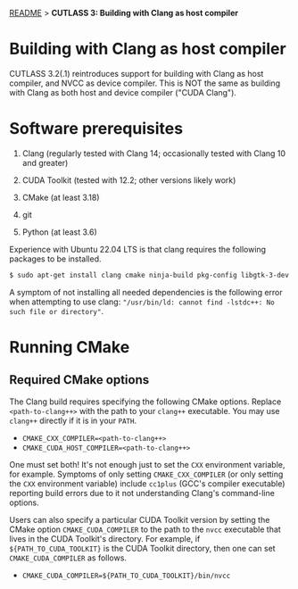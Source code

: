 [README](../../README.md#documentation) > **CUTLASS 3: Building with Clang as host compiler**

# Building with Clang as host compiler

CUTLASS 3.2(.1) reintroduces support for building with
Clang as host compiler, and NVCC as device compiler.
This is NOT the same as building with
Clang as both host and device compiler ("CUDA Clang").

# Software prerequisites

1. Clang (regularly tested with Clang 14;
   occasionally tested with Clang 10 and greater)

2. CUDA Toolkit (tested with 12.2; other versions likely work)

3. CMake (at least 3.18)

4. git

5. Python (at least 3.6)

Experience with Ubuntu 22.04 LTS is that
clang requires the following packages to be installed.

```bash
$ sudo apt-get install clang cmake ninja-build pkg-config libgtk-3-dev liblzma-dev libstdc++-12-dev
```

A symptom of not installing all needed dependencies
is the following error when attempting to use clang:
`"/usr/bin/ld: cannot find -lstdc++: No such file or directory"`.

# Running CMake

## Required CMake options

The Clang build requires specifying the following CMake options.
Replace `<path-to-clang++>` with the path to your `clang++` executable.
You may use `clang++` directly if it is in your `PATH`.

* `CMAKE_CXX_COMPILER=<path-to-clang++>`
* `CMAKE_CUDA_HOST_COMPILER=<path-to-clang++>`

One must set both!  It's not enough just to set the `CXX` environment
variable, for example.  Symptoms of only setting `CMAKE_CXX_COMPILER`
(or only setting the `CXX` environment variable) include `cc1plus`
(GCC's compiler executable) reporting build errors due to it not
understanding Clang's command-line options.

Users can also specify a particular CUDA Toolkit version
by setting the CMake option `CMAKE_CUDA_COMPILER`
to the path to the `nvcc` executable
that lives in the CUDA Toolkit's directory.  For example,
if `${PATH_TO_CUDA_TOOLKIT}` is the CUDA Toolkit directory,
then one can set `CMAKE_CUDA_COMPILER` as follows.

* `CMAKE_CUDA_COMPILER=${PATH_TO_CUDA_TOOLKIT}/bin/nvcc`

